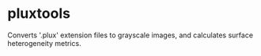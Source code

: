 # pluxtools
Converts '.plux' extension files to grayscale images, and calculates surface heterogeneity metrics.

